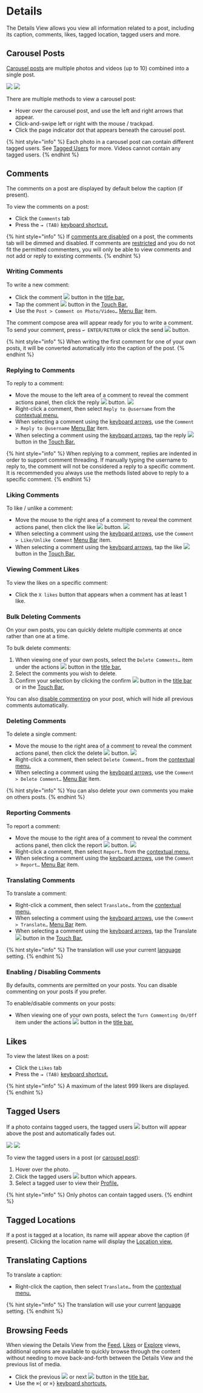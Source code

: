 # Details

The Details View allows you view all information related to a post, including its caption, comments, likes, tagged location, tagged users and more.

## Carousel Posts

[Carousel posts](https://help.instagram.com/269314186824048) are multiple photos and videos \(up to 10\) combined into a single post.

![](../.gitbook/assets/detail-view-carousel-1.png) ![](../.gitbook/assets/detail-view-carousel-2.png)

There are multiple methods to view a carousel post:

* Hover over the carousel post, and use the left and right arrows that appear.
* Click-and-swipe left or right with the mouse / trackpad.
* Click the page indicator dot that appears beneath the carousel post.

{% hint style="info" %}
Each photo in a carousel post can contain different tagged users. See [Tagged Users](detailview.md#tagged-users) for more. Videos cannot contain any tagged users.
{% endhint %}

## Comments

The comments on a post are displayed by default below the caption \(if present\).

To view the comments on a post:

* Click the `Comments` tab
* Press the `⇥ (TAB)` [keyboard shortcut.](../misc/keyboard-shortcuts.md)

{% hint style="info" %}
If [comments are disabled](detailview.md#enabling--disabling-comments) on a post, the comments tab will be dimmed and disabled. If comments are [restricted](detailview.md#restricting-comments) and you do not fit the permitted commenters, you will only be able to view comments and not add or reply to existing comments.
{% endhint %}

### Writing Comments

To write a new comment:

* Click the comment ![](../.gitbook/assets/comment%20%282%29.png) button in the [title bar.](../misc/glossary.md#title-bar)
* Tap the comment ![](../.gitbook/assets/comment%20%281%29.png) button in the [Touch Bar.](../misc/touchbar.md)
* Use the `Post > Comment on Photo/Video…` [Menu Bar](../misc/glossary.md#menu-bar) item.

The comment compose area will appear ready for you to write a comment. To send your comment, press `↩ ENTER/RETURN` or click the send ![](../.gitbook/assets/send.png) button.

{% hint style="info" %}
When writing the first comment for one of your own posts, it will be converted automatically into the caption of the post.
{% endhint %}

### Replying to Comments

To reply to a comment:

* Move the mouse to the left area of a comment to reveal the comment actions panel, then click the reply ![](../.gitbook/assets/reply.png) button.  ![](../.gitbook/assets/comment-actions.png)
* Right-click a comment, then select `Reply to @username` from the [contextual menu.](../misc/glossary.md#contextual-menu)
* When selecting a comment using the [keyboard arrows](../misc/keyboard-shortcuts.md), use the `Comment > Reply to @username` [Menu Bar](../misc/glossary.md#menu-bar) item.
* When selecting a comment using the [keyboard arrows](../misc/keyboard-shortcuts.md), tap the reply ![](../.gitbook/assets/comment.png) button in the [Touch Bar.](../misc/touchbar.md)

{% hint style="info" %}
When replying to a comment, replies are indented in order to support comment threading. If manually typing the username to reply to, the comment will not be considered a reply to a specific comment. It is recommended you always use the methods listed above to reply to a specific comment.
{% endhint %}

### Liking Comments

To like / unlike a comment:

* Move the mouse to the right area of a comment to reveal the comment actions panel, then click the like ![](../.gitbook/assets/like.png) button.  ![](../.gitbook/assets/comment-actions%20%282%29.png)
* When selecting a comment using the [keyboard arrows](../misc/keyboard-shortcuts.md), use the `Comment > Like/Unlike Comment` [Menu Bar](../misc/glossary.md#menu-bar) item.
* When selecting a comment using the [keyboard arrows](../misc/keyboard-shortcuts.md), tap the like ![](../.gitbook/assets/like%20%281%29.png) button in the [Touch Bar.](../misc/touchbar.md)

### Viewing Comment Likes

To view the likes on a specific comment:

* Click the `X likes` button that appears when a comment has at least 1 like.

### Bulk Deleting Comments

On your own posts, you can quickly delete multiple comments at once rather than one at a time.

To bulk delete comments:

1. When viewing one of your own posts, select the `Delete Comments…` item under the actions ![](../.gitbook/assets/actions-menu.png) button in the [title bar.](../misc/glossary.md#title-bar)
2. Select the comments you wish to delete.
3. Confirm your selection by clicking the confirm ![](../.gitbook/assets/accept.png) button in the [title bar](../misc/glossary.md#title-bar) or in the [Touch Bar.](../misc/touchbar.md)

You can also [disable commenting](detailview.md#enabling--disabling-comments) on your post, which will hide all previous comments automatically.

### Deleting Comments

To delete a single comment:

* Move the mouse to the right area of a comment to reveal the comment actions panel, then click the delete ![](../.gitbook/assets/delete.png) button.  ![](../.gitbook/assets/comment-actions%20%283%29.png)
* Right-click a comment, then select `Delete Comment…` from the [contextual menu.](../misc/glossary.md#contextual-menu)
* When selecting a comment using the [keyboard arrows](../misc/keyboard-shortcuts.md), use the `Comment > Delete Comment…` [Menu Bar](../misc/glossary.md#menu-bar) item.

{% hint style="info" %}
You can also delete your own comments you make on others posts.
{% endhint %}

### Reporting Comments

To report a comment:

* Move the mouse to the right area of a comment to reveal the comment actions panel, then click the report ![](../.gitbook/assets/report.png) button.  ![](../.gitbook/assets/comment-actions%20%281%29.png)
* Right-click a comment, then select `Report…` from the [contextual menu.](../misc/glossary.md#contextual-menu)
* When selecting a comment using the [keyboard arrows](../misc/keyboard-shortcuts.md), use the `Comment > Report…` [Menu Bar](../misc/glossary.md#menu-bar) item.

### Translating Comments

To translate a comment:

* Right-click a comment, then select `Translate…` from the [contextual menu.](../misc/glossary.md#contextual-menu)
* When selecting a comment using the [keyboard arrows](../misc/keyboard-shortcuts.md), use the `Comment > Translate…` [Menu Bar](../misc/glossary.md#menu-bar) item.
* When selecting a comment using the [keyboard arrows](../misc/keyboard-shortcuts.md), tap the Translate ![](../.gitbook/assets/translate.png) button in the [Touch Bar.](../misc/touchbar.md)

{% hint style="info" %}
The translation will use your current [language](../preferences/general.md#language) setting.
{% endhint %}

### Enabling / Disabling Comments

By defaults, comments are permitted on your posts. You can disable commenting on your posts if you prefer.

To enable/disable comments on your posts:

* When viewing one of your own posts, select the `Turn Commenting On/Off` item under the actions ![](../.gitbook/assets/actions-menu.png) button in the [title bar.](../misc/glossary.md#title-bar)

## Likes

To view the latest likes on a post:

* Click the `Likes` tab
* Press the `⇥ (TAB)` [keyboard shortcut.](../misc/keyboard-shortcuts.md)

{% hint style="info" %}
A maximum of the latest 999 likers are displayed.
{% endhint %}

## Tagged Users

If a photo contains tagged users, the tagged users ![](../.gitbook/assets/taggedusers.png) button will appear above the post and automatically fades out.

![](../.gitbook/assets/detail-view-usertags-1.png) ![](../.gitbook/assets/detail-view-usertags-2.png)

To view the tagged users in a post \(or [carousel post](detailview.md#carousel-posts)\):

1. Hover over the photo.
2. Click the tagged users ![](../.gitbook/assets/taggedusers.png) button which appears.
3. Select a tagged user to view their [Profile.](profile/)

{% hint style="info" %}
Only photos can contain tagged users.
{% endhint %}

## Tagged Locations

If a post is tagged at a location, its name will appear above the caption \(if present\). Clicking the location name will display the [Location view.](locations.md)

## Translating Captions

To translate a caption:

* Right-click the caption, then select `Translate…` from the [contextual menu.](../misc/glossary.md#contextual-menu)

{% hint style="info" %}
The translation will use your current [language](../preferences/general.md#language) setting.
{% endhint %}

## Browsing Feeds

When viewing the Details View from the [Feed](feed.md), [Likes](likes.md) or [Explore](explore.md) views, additional options are available to quickly browse through the content without needing to move back-and-forth between the Details View and the previous list of media.

* Click the previous ![](../.gitbook/assets/item-previous.png) or next ![](../.gitbook/assets/item-next.png) button in the [title bar.](../misc/glossary.md#title-bar)
* Use the `⌘{` or `⌘}` [keyboard shortcuts.](../misc/keyboard-shortcuts.md)



